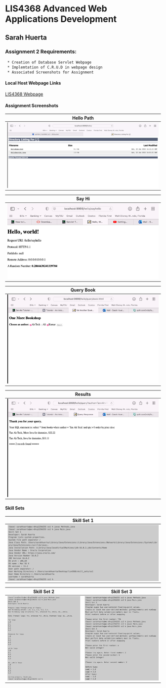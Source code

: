 
# LIS4368 Advanced Web Applications Development

## Sarah Huerta

### Assignment 2 Requirements:
     * Creation of Database Servlet Webpage
     * Implemtation of C.R.U.D in webpage design
     * Associated Screenshots for Assignment


#### Local Host Webpage Links
[LIS4368 Webpage ](http://localhost:9999/lis4368/index.jsp "LIS4368 Webpage")


#### Assignment Screenshots
| Hello Path |
| ------- |
| ![HELLOPATH](img/hellopath.png) |

| Say Hi |
| ------- |
| ![Say Hi](img/hello_again.png) |

| Query Book |
| ------- |
| ![Choices](img/choice.png) |

| Results |
| ------- |
| ![Results](img/result.png) |



#### Skill Sets

| Skill Set 1 |
| ------- |
| ![ss1](../skill_sets/ss1/ss1.png) |

| Skill Set 2 | Skill Set 3
| ------- | ------ |
| ![ss2](../skill_sets/ss2/ss2.png) | ![ss3](../skill_sets/ss3/ss3.png) |
